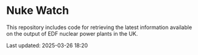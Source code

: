# Nuke Watch

This repository includes code for retrieving the latest information available on the output of EDF nuclear power plants in the UK.

Last updated: 2025-03-26 18:20